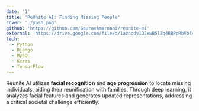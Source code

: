 ```yaml
---
date: '1'
title: 'ReUnite AI: Finding Missing People'
cover: './yash.png'
github: 'https://github.com/GauravAmarnani/reunite-ai'
external: 'https://drive.google.com/file/d/1aznody1QJxwB5lZq4BBPpRbVblHBG0BK/view?usp=drive_link'
tech:
  - Python
  - Django
  - MySQL
  - Keras
  - TensorFlow
---
```


Reunite AI utilizes **facial recognition** and **age progression** to locate missing individuals, aiding their reunification with families. Through deep learning, it analyzes facial features and generates updated representations, addressing a critical societal challenge efficiently.
